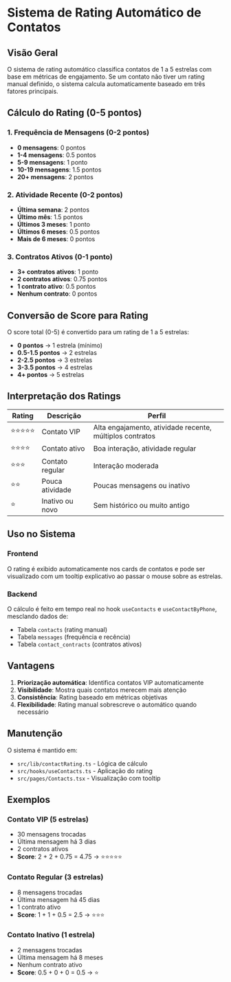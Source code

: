 # Sistema de Rating Automático de Contatos

## Visão Geral

O sistema de rating automático classifica contatos de 1 a 5 estrelas com base em métricas de engajamento. Se um contato não tiver um rating manual definido, o sistema calcula automaticamente baseado em três fatores principais.

## Cálculo do Rating (0-5 pontos)

### 1. Frequência de Mensagens (0-2 pontos)
- **0 mensagens**: 0 pontos
- **1-4 mensagens**: 0.5 pontos  
- **5-9 mensagens**: 1 ponto
- **10-19 mensagens**: 1.5 pontos
- **20+ mensagens**: 2 pontos

### 2. Atividade Recente (0-2 pontos)
- **Última semana**: 2 pontos
- **Último mês**: 1.5 pontos
- **Últimos 3 meses**: 1 ponto
- **Últimos 6 meses**: 0.5 pontos
- **Mais de 6 meses**: 0 pontos

### 3. Contratos Ativos (0-1 ponto)
- **3+ contratos ativos**: 1 ponto
- **2 contratos ativos**: 0.75 pontos
- **1 contrato ativo**: 0.5 pontos
- **Nenhum contrato**: 0 pontos

## Conversão de Score para Rating

O score total (0-5) é convertido para um rating de 1 a 5 estrelas:
- **0 pontos** → 1 estrela (mínimo)
- **0.5-1.5 pontos** → 2 estrelas
- **2-2.5 pontos** → 3 estrelas
- **3-3.5 pontos** → 4 estrelas
- **4+ pontos** → 5 estrelas

## Interpretação dos Ratings

| Rating | Descrição | Perfil |
|--------|-----------|--------|
| ⭐⭐⭐⭐⭐ | Contato VIP | Alta engajamento, atividade recente, múltiplos contratos |
| ⭐⭐⭐⭐ | Contato ativo | Boa interação, atividade regular |
| ⭐⭐⭐ | Contato regular | Interação moderada |
| ⭐⭐ | Pouca atividade | Poucas mensagens ou inativo |
| ⭐ | Inativo ou novo | Sem histórico ou muito antigo |

## Uso no Sistema

### Frontend
O rating é exibido automaticamente nos cards de contatos e pode ser visualizado com um tooltip explicativo ao passar o mouse sobre as estrelas.

### Backend
O cálculo é feito em tempo real no hook `useContacts` e `useContactByPhone`, mesclando dados de:
- Tabela `contacts` (rating manual)
- Tabela `messages` (frequência e recência)
- Tabela `contact_contracts` (contratos ativos)

## Vantagens

1. **Priorização automática**: Identifica contatos VIP automaticamente
2. **Visibilidade**: Mostra quais contatos merecem mais atenção
3. **Consistência**: Rating baseado em métricas objetivas
4. **Flexibilidade**: Rating manual sobrescreve o automático quando necessário

## Manutenção

O sistema é mantido em:
- `src/lib/contactRating.ts` - Lógica de cálculo
- `src/hooks/useContacts.ts` - Aplicação do rating
- `src/pages/Contacts.tsx` - Visualização com tooltip

## Exemplos

### Contato VIP (5 estrelas)
- 30 mensagens trocadas
- Última mensagem há 3 dias
- 2 contratos ativos
- **Score**: 2 + 2 + 0.75 = 4.75 → ⭐⭐⭐⭐⭐

### Contato Regular (3 estrelas)
- 8 mensagens trocadas
- Última mensagem há 45 dias
- 1 contrato ativo
- **Score**: 1 + 1 + 0.5 = 2.5 → ⭐⭐⭐

### Contato Inativo (1 estrela)
- 2 mensagens trocadas
- Última mensagem há 8 meses
- Nenhum contrato ativo
- **Score**: 0.5 + 0 + 0 = 0.5 → ⭐
